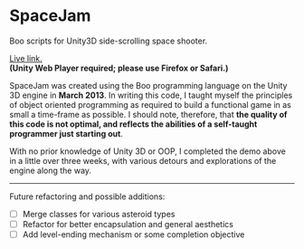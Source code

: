 # SpaceJam
Boo scripts for Unity3D side-scrolling space shooter.

[Live link.](http://www.adithyamanohar.com/SpaceJam)  
**(Unity Web Player required; please use Firefox or Safari.)**

SpaceJam was created using the Boo programming language on the Unity 3D engine in **March 2013**.
In writing this code, I taught myself the principles of object oriented programming
as required to build a functional game in as small a time-frame as possible. I should note, 
therefore, that **the quality of this code is not optimal, and reflects the abilities 
of a self-taught programmer just starting out**.

With no prior knowledge of Unity 3D or OOP, I completed the demo above in
a little over three weeks, with various detours and explorations of the engine
along the way. 

---

Future refactoring and possible additions:  
- [ ] Merge classes for various asteroid types
- [ ] Refactor for better encapsulation and general aesthetics
- [ ] Add level-ending mechanism or some completion objective
